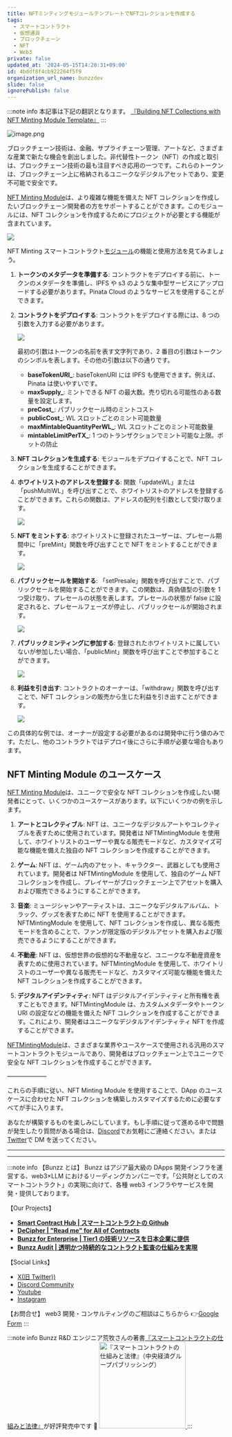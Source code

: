 ```yaml
---
title: NFTミンティングモジュールテンプレートでNFTコレクションを作成する
tags:
  - スマートコントラクト
  - 仮想通貨
  - ブロックチェーン
  - NFT
  - Web3
private: false
updated_at: '2024-05-15T14:20:31+09:00'
id: 4bddf8f4cb922264f5f9
organization_url_name: bunzzdev
slide: false
ignorePublish: false
---
```

:::note info
本記事は下記の翻訳となります。
[『Building NFT Collections with NFT Minting Module Template』](https://blog.bunzz.dev/building-nft-collections-with-nft-minting-module/)
:::

![image.png](https://qiita-image-store.s3.ap-northeast-1.amazonaws.com/0/1926720/cd6f21c8-0a22-9b7e-2087-4e5af0a4e895.png)

ブロックチェーン技術は、金融、サプライチェーン管理、アートなど、さまざまな産業で新たな機会を創出しました。非代替性トークン（NFT）の作成と取引は、ブロックチェーン技術の最も注目すべき応用の一つです。これらのトークンは、ブロックチェーン上に格納されるユニークなデジタルアセットであり、変更不可能で安全です。

[NFT Minting Module](https://app.bunzz.dev/module-templates/1309c62a-422e-4cb4-8dfa-333984b6e710?version=1.0.0)は、より複雑な機能を備えた NFT コレクションを作成したいブロックチェーン開発者の方をサポートすることができます。このモジュールには、NFT コレクションを作成するためにプロジェクトが必要とする機能が含まれています。

![](https://lh5.googleusercontent.com/xPGJi040HHRplzwIKCNMLGTnyp5UTv_2ahdmxGr-K7b3jN_YMBTuYgtjf3G7PkuNUiEB983C4vJDb2zndPnW9jHuvV5aQRpdVLLpGLKBlYyu-Nv18-aD9Vc3RCbpEIRX8zm9xk6ZFj6NRoO6CRDxYvw)

NFT Minting スマートコントラクト[モジュール](https://app.bunzz.dev/module-templates/1309c62a-422e-4cb4-8dfa-333984b6e710?version=1.0.0)の機能と使用方法を見てみましょう。

1. **トークンのメタデータを準備する**: コントラクトをデプロイする前に、トークンのメタデータを準備し、IPFS や s3 のような集中型サービスにアップロードする必要があります。Pinata Cloud のようなサービスを使用することができます。
2. **コントラクトをデプロイする**: コントラクトをデプロイする際には、8 つの引数を入力する必要があります。

   ![](https://lh4.googleusercontent.com/UHWLTUoCkJaaXMmMErQZjuH_Zm76LqUXQwr-6EpptO_GUcykhHOC8LfKXvSpPiYn-wdyPbrvxzq51jZoNbC6Vgg4fciejL4L1nBnx1z6DHJMsgUPzYzXCPSnttWlIXu97V6Cip1OfNruaD_ejgSSJak)

   最初の引数はトークンの名前を表す文字列であり、2 番目の引数はトークンのシンボルを表します。その他の引数は以下の通りです。

   - **baseTokenURI\_**: baseTokenURI には IPFS も使用できます。例えば、Pinata は使いやすいです。
   - **maxSupply\_**: ミントできる NFT の最大数。売り切れる可能性のある数量を設定します。
   - **preCost\_**: パブリックセール時のミントコスト
   - **publicCost\_**: WL スロットごとのミント可能数量
   - **maxMintableQuantityPerWL\_**: WL スロットごとのミント可能数量
   - **mintableLimitPerTX\_**: 1 つのトランザクションでミント可能な上限。ボットの防止

3. **NFT コレクションを生成する**: モジュールをデプロイすることで、NFT コレクションを生成することができます。
4. **ホワイトリストのアドレスを登録する**: 関数「updateWL」または「pushMultiWL」を呼び出すことで、ホワイトリストのアドレスを登録することができます。これらの関数は、アドレスの配列を引数として受け取ります。

   ![](https://lh5.googleusercontent.com/RqR48hl1Q5yeqUsyfPTddqeamQN_yqeOtrx8f48YjAa0Xm9ho3ddotOBk53z4j3gKAiiDCTyqmGBXN-LZ_2SCw8cClcY_sHfNz_XrMozYESXvKiU4iCZZ-oxz6J6Z_g_hqBIDjrGDC5uqS-ZCpTPO8g)

5. **NFT をミントする**: ホワイトリストに登録されたユーザーは、プレセール期間中に「preMint」関数を呼び出すことで NFT をミントすることができます。

   ![](https://lh5.googleusercontent.com/hxGLJKanNpyyCL4kAr1JOX5bwcQ0EmTDlSsi0BXnNvMYFl6SsRyn5CAbT5UvXCEwdgQv9N8HzKosYctwb4980PPQ0oULjD5BxPxuzgLvXUhl5-Sj-uH3filhbWqBzaFd3UAZ8n_L1ucUC-7-BAT688c)

6. **パブリックセールを開始する**: 「setPresale」関数を呼び出すことで、パブリックセールを開始することができます。この関数は、真偽値型の引数を 1 つ受け取り、プレセールの状態を表します。プレセールの状態が false に設定されると、プレセールフェーズが停止し、パブリックセールが開始されます。

   ![](https://super-translator.inaridiy.workers.dev/assets/image/318d5317-967f-4a95-8a1a-a07798a4d861)

7. **パブリックミンティングに参加する**: 登録されたホワイトリストに属していないが参加したい場合、「publicMint」関数を呼び出すことで参加することができます。

   ![](https://super-translator.inaridiy.workers.dev/assets/image/f426fda0-e51d-4a5f-8585-6386a7624007)

8. **利益を引き出す**: コントラクトのオーナーは、「withdraw」関数を呼び出すことで、NFT コレクションの販売から生じた利益を引き出すことができます。

   ![](https://super-translator.inaridiy.workers.dev/assets/image/be41168f-3b77-4f6f-965b-838a99db41db)

この具体的な例では、オーナーが設定する必要があるのは開発中に行う値のみです。ただし、他のコントラクトではデプロイ後にさらに手順が必要な場合もあります。

## NFT Minting Module のユースケース

[NFT Minting Module](https://app.bunzz.dev/module-templates/1309c62a-422e-4cb4-8dfa-333984b6e710?version=1.0.0)は、ユニークで安全な NFT コレクションを作成したい開発者にとって、いくつかのユースケースがあります。以下にいくつかの例を示します。

1. **アートとコレクティブル**: NFT は、ユニークなデジタルアートやコレクティブルを表すために使用されています。開発者は NFTMintingModule を使用して、ホワイトリストのユーザーや異なる販売モードなど、カスタマイズ可能な機能を備えた独自の NFT コレクションを作成することができます。
2. **ゲーム**: NFT は、ゲーム内のアセット、キャラクター、武器としても使用されています。開発者は NFTMintingModule を使用して、独自のゲーム NFT コレクションを作成し、プレイヤーがブロックチェーン上でアセットを購入および販売できるようにすることができます。
3. **音楽**: ミュージシャンやアーティストは、ユニークなデジタルアルバム、トラック、グッズを表すために NFT を使用することができます。NFTMintingModule を使用して、NFT コレクションを作成し、異なる販売モードを含めることで、ファンが限定版のデジタルアセットを購入および販売できるようにすることができます。
4. **不動産**: NFT は、仮想世界の仮想的な不動産など、ユニークな不動産資産を表すために使用されています。NFTMintingModule を使用して、ホワイトリストのユーザーや異なる販売モードなど、カスタマイズ可能な機能を備えた NFT コレクションを作成することができます。

5. **デジタルアイデンティティ**: NFT はデジタルアイデンティティと所有権を表すこともできます。NFTMintingModule は、カスタムメタデータやトークン URI の設定などの機能を備えた NFT コレクションを作成することができます。これにより、開発者はユニークなデジタルアイデンティティ NFT を作成することができます。

[NFTMintingModule](https://app.bunzz.dev/module-templates/1309c62a-422e-4cb4-8dfa-333984b6e710?version=1.0.0)は、さまざまな業界やユースケースで使用される汎用のスマートコントラクトモジュールであり、開発者はブロックチェーン上でユニークで安全な NFT コレクションを作成することができます。

——————–

これらの手順に従い、NFT Minting Module を使用することで、DApp のユースケースに合わせた NFT コレクションを構築しカスタマイズするために必要なすべてが手に入ります。

あなたが構築するものを楽しみにしています。もし手順に従って進める中で問題が発生したり質問がある場合は、[Discord](http://discord.gg/wCFUV6rNd7)でお気軽にご連絡ください。または[Twitter](https://twitter.com/iamtjah)で DM を送ってください。

---

---

:::note info
【Bunzz とは】
Bunzz はアジア最大級の DApps 開発インフラを運営する、web3×LLM におけるリーディングカンパニーです。「公共財としてのスマートコントラクト」の実現に向けて、各種 web3 インフラやサービスを開発・提供しております。

【Our Projects】

- **[Smart Contract Hub | スマートコントラクトの Github](https://www.bunzz.dev/)**
- **[DeCipher | "Read me" for All of Contracts](https://www.bunzz.dev/decipher)**
- **[Bunzz for Enterprise | Tier1 の技術リソースを日本企業に提供](https://enterprise.bunzz.dev/ja)**
- **[Bunzz Audit | 透明かつ持続的なコントラクト監査の仕組みを実現](hhttps://www.bunzz.dev/audit)**

【Social Links】

- [X(旧 Twitter))](https://twitter.com/BunzzDev)
- [Discord Community](https://t.co/6hHgssJdvW)
- [Youtube](https://www.youtube.com/@bunzzdev)
- [Instagram](https://www.instagram.com/bunzzdev/)

【お問合せ】
web3 開発・コンサルティングのご相談はこちらから 👉[Google Form](https://forms.gle/4tgQjWSw2MMMZW6E6)
:::

:::note info
Bunzz R&D エンジニア荒牧さんの著書[『スマートコントラクトの仕組みと法律』](https://amzn.to/3V03sNH)が好評発売中です 📕
<a href="https://amzn.to/3V03sNH" rel="nofollow" referrerpolicy="no-referrer-when-downgrade">
<img
    src="https://m.media-amazon.com/images/I/81wopoZ1K4L._SY522_.jpg"
    alt="『スマートコントラクトの仕組みと法律』（中央経済グループパブリッシング）"
    width="200px"
    height="auto"
    Style="border: 0px;"
  />
</a>
:::
